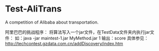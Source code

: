Test-AliTrans
=============

A competition of Alibaba about transportation.

阿里巴巴的挑战程序：
将算法写入一个jar文件，在TestData文件夹内执行jar文件：
如：java -jar maintest-1.jar MyMethod.jar 1
输出：score
具体参见：http://techcontest.gzdata.com.cn/addDiscovery/index.htm
